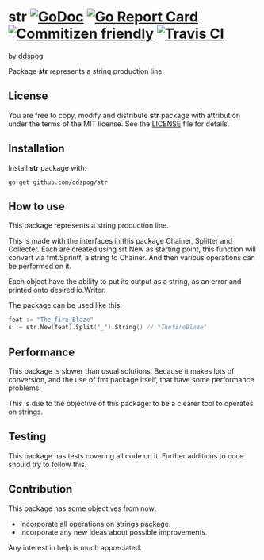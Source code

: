 # str [![GoDoc](https://godoc.org/github.com/ddspog/str?status.svg)](https://godoc.org/github.com/ddspog/str) [![Go Report Card](https://goreportcard.com/badge/github.com/ddspog/str)](https://goreportcard.com/report/github.com/ddspog/str) [![Commitizen friendly](https://img.shields.io/badge/commitizen-friendly-brightgreen.svg)](http://commitizen.github.io/cz-cli/) [![Travis CI](https://travis-ci.org/ddspog/str.svg?branch=master)](https://travis-ci.org/ddspog/str)

by [ddspog](http://github.com/ddspog)

Package **str** represents a string production line.

## License

You are free to copy, modify and distribute **str** package with attribution under the terms of the MIT license. See the [LICENSE](https://github.com/ddspog/str/blob/master/LICENSE) file for details.

## Installation

Install **str** package with:

```shell
go get github.com/ddspog/str
```

## How to use

This package represents a string production line.

This is made with the interfaces in this package Chainer, Splitter and Collecter. Each are created using srt.New as starting point, this function will convert via fmt.Sprintf, a string to Chainer. And then various operations can be performed on it.

Each object have the ability to put its output as a string, as an error and printed onto desired io.Writer.

The package can be used like this:

```go
feat := "The_fire_Blaze"
s := str.New(feat).Split("_").String() // "ThefireBlaze"
```

## Performance

This package is slower than usual solutions. Because it makes lots of conversion, and the use of fmt package itself, that have some
performance problems.

This is due to the objective of this package: to be a clearer tool to operates on strings.

## Testing

This package has tests covering all code on it. Further additions to
code should try to follow this.

## Contribution

This package has some objectives from now:

* Incorporate all operations on strings package.
* Incorporate any new ideas about possible improvements.

Any interest in help is much appreciated.
